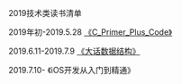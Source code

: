 2019技术类读书清单

  2019年初-2019.5.28
[《C_Primer_Plus_Code》](https://github.com/ThinkerLqf/C_Primer_Plus_Code)

  2019.6.11-2019.7.9
[《大话数据结构》](https://github.com/ThinkerLqf/Technical_Reading_Notes/blob/master/笔记-大话数据结构.md)

2019.7.10-
《iOS开发从入门到精通》
